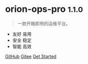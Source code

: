 # orion-ops-pro <small>1.1.0</small>

> 一款开箱即用的运维平台。

- 友好 易用
- 安全 稳定
- 智能 高效

[GitHub](https://github.com/lijiahangmax/orion-ops-pro)
[Gitee](https://gitee.com/lijiahangmax/orion-ops-pro)
[Get Started](README.md)
